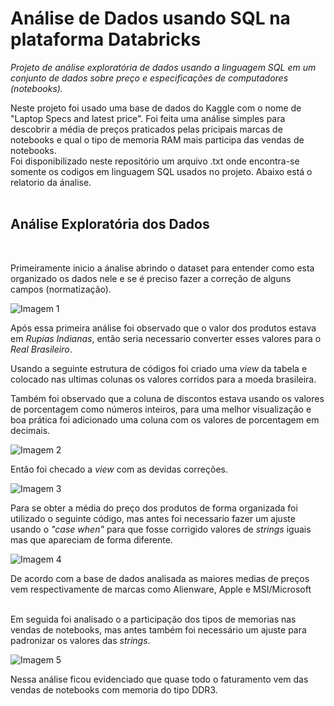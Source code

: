 # Análise de Dados usando SQL na plataforma Databricks
*Projeto de análise exploratória de dados usando a linguagem SQL em um conjunto de dados sobre preço e especificações de computadores (notebooks).*
<br>

Neste projeto foi usado uma base de dados do Kaggle com o nome de "Laptop Specs and latest price". Foi feita uma análise simples para
descobrir a média de preços praticados pelas pricipais marcas de notebooks e qual o tipo de memoria RAM mais participa das vendas de notebooks. 
<br>
Foi disponibilizado neste repositório um arquivo .txt onde encontra-se somente os codigos em linguagem SQL usados no projeto. Abaixo está o relatorio da ánalise.
<br><br>

## Análise Exploratória dos Dados
<br>

Primeiramente inicio a ánalise abrindo o dataset para entender como esta organizado os dados nele e se é preciso fazer a correção de alguns
campos (normatização). 


![Imagem 1](https://user-images.githubusercontent.com/126993350/231873645-bb9fe59a-c80a-4a01-b699-ff667a2404fe.png)
<br>


Após essa primeira análise foi observado que o valor dos produtos estava em *Rupias Indianas*, então seria necessario converter esses valores
para o *Real Brasileiro*. 

Usando a seguinte estrutura de códigos foi criado uma *view* da tabela e colocado nas ultimas colunas os valores corridos para a 
moeda brasileira. 

Também foi observado que a coluna de discontos estava usando os valores de porcentagem como números inteiros, para uma melhor visualização 
e boa prática foi adicionado uma coluna com os valores de porcentagem em decimais. 


![Imagem 2](https://user-images.githubusercontent.com/126993350/231877133-4622c3c0-b942-40f9-9386-59b081092aa9.png)
<br>


Então foi checado a *view* com as devidas correções. 


![Imagem 3](https://user-images.githubusercontent.com/126993350/231877144-3061d19e-9389-4ae5-82e3-227d54472b9b.png)
<br>

Para se obter a média do preço dos produtos de forma organizada foi utilizado o seguinte código, mas antes foi necessario fazer um ajuste usando 
o *"case when"* para que fosse corrigido valores de *strings* iguais mas que apareciam de forma diferente.


![Imagem 4](https://user-images.githubusercontent.com/126993350/231877162-7f9109e3-2ec9-4c31-a27a-2ae38059104b.png)
<br>

De acordo com a base de dados analisada as maiores medias de preços vem respectivamente de marcas como Alienware, Apple e MSI/Microsoft 
<br><br>

Em seguida foi analisado o a participação dos tipos de memorias nas vendas de notebooks, mas antes também foi necessário um ajuste 
para padronizar os valores das *strings*. 


![Imagem 5](https://user-images.githubusercontent.com/126993350/231877195-9db70a11-67b7-4c13-b0bc-5ce671ae13da.png)
<br>

Nessa análise ficou evidenciado que quase todo o faturamento vem das vendas de notebooks com memoria do tipo DDR3. 


